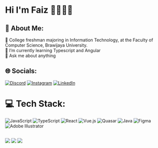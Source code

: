 # Hi I'm Faiz 👋👩🏾‍💻
## 💫 About Me:
🏫 College freshman majoring in Information Technology, at the Faculty of Computer Science, Brawijaya University.<br>🌱 I’m currently learning Typescript and Angular<br>💬 Ask me about anything


## 🌐 Socials:
[![Discord](https://img.shields.io/badge/Discord-%237289DA.svg?logo=discord&logoColor=white)](https://discordapp.com/users/611532053653225474) [![Instagram](https://img.shields.io/badge/Instagram-%23E4405F.svg?logo=Instagram&logoColor=white)](https://instagram.com/ahmdpais_) [![LinkedIn](https://img.shields.io/badge/LinkedIn-%230077B5.svg?logo=linkedin&logoColor=white)](https://www.linkedin.com/in/ahmad-faiz-agustianto/) 

# 💻 Tech Stack:
![JavaScript](https://img.shields.io/badge/javascript-%23323330.svg?style=for-the-badge&logo=javascript&logoColor=%23F7DF1E) 
![TypeScript](https://img.shields.io/badge/typescript-%23007ACC.svg?style=for-the-badge&logo=typescript&logoColor=white) 
![React](https://img.shields.io/badge/react-%2320232a.svg?style=for-the-badge&logo=react&logoColor=%2361DAFB)
![Vue.js](https://img.shields.io/badge/vuejs-%2335495e.svg?style=for-the-badge&logo=vuedotjs&logoColor=%234FC08D) 
![Quasar](https://img.shields.io/badge/Quasar-16B7FB?style=for-the-badge&logo=quasar&logoColor=black)
![Java](https://img.shields.io/badge/java-%23ED8B00.svg?style=for-the-badge&logo=java&logoColor=white)
![Figma](https://img.shields.io/badge/figma-%23F24E1E.svg?style=for-the-badge&logo=figma&logoColor=white) 
![Adobe Illustrator](https://img.shields.io/badge/adobeillustrator-%23FF9A00.svg?style=for-the-badge&logo=adobeillustrator&logoColor=white)<br /><br />

![](https://github-readme-stats.vercel.app/api?username=Mifaki&theme=dark&hide_border=false&include_all_commits=false&count_private=false)
![](https://github-readme-streak-stats.herokuapp.com/?user=Mifaki&theme=dark&hide_border=false)
![](https://github-readme-stats.vercel.app/api/top-langs/?username=Mifaki&theme=dark&hide_border=false&include_all_commits=false&count_private=false&layout=compact)
